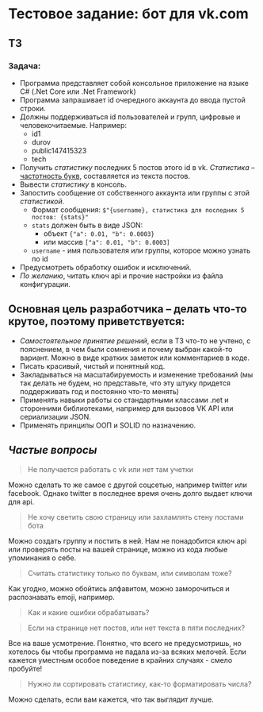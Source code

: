 # Тестовое задание: бот для vk.com

## ТЗ


### Задача:
- Программа представляет собой консольное приложение на языке C# (.Net Core или .Net Framework)
- Программа запрашивает id очередного аккаунта до ввода пустой строки.
- Должны поддерживаться id пользователей и групп, цифровые и человекочитаемые. Например:
  - id1
  - durov
  - public147415323
  - tech
- Получить *статистику* последних 5 постов этого id в vk. *Статистика* – [частотность букв](https://ru.wikipedia.org/wiki/%D0%A7%D0%B0%D1%81%D1%82%D0%BE%D1%82%D0%BD%D0%BE%D1%81%D1%82%D1%8C), составляется из текста постов.
- Вывести *статистику* в консоль.
- Запостить сообщение от собственного аккаунта или группы с этой *статистикой*.
  - Формат сообщения: `$"{username}, статистика для последних 5 постов: {stats}"`
  - `stats` должен быть в виде JSON:
    - объект `{"a": 0.01, "b": 0.0003}`
    - или массив `["a": 0.01, "b": 0.0003]`
  - `username` - имя пользователя или группы, которое можно узнать по id
- Предусмотреть обработку ошибок и исключений.
- *По желанию*, читать ключ api и прочие настройки из файла конфигурации.




 

## Основная цель разработчика – делать что-то крутое, поэтому приветствуется:
- *Самостоятельное принятие решений*, если в ТЗ что-то не учтено, с пояснением, в чем были сомнения и почему выбран какой-то вариант. Можно в виде кратких заметок или комментариев в коде.
- Писать красивый, чистый и понятный код.
- Закладываться на масштабируемость и изменение требований (мы так делать не будем, но представьте, что эту штуку придется поддерживать год и постоянно что-то менять)
- Применять навыки работы со стандартными классами .net и сторонними библиотеками, например для вызовов VK API или сериализации JSON.
- Применять принципы ООП и SOLID по назначению.



## ***Частые вопросы***
> Не получается работать с vk или нет там учетки

Можно сделать то же самое с другой соцсетью, например twitter или facebook. Однако twitter в последнее время очень долго выдает ключи для api.

>  Не хочу светить свою страницу или захламлять стену постами бота

Можно создать группу и постить в ней. Нам не понадобится ключ api или проверять посты на вашей странице, можно из кода любые упоминания о себе.

> Считать статистику только по буквам, или символам тоже?

Как угодно, можно обойтись алфавитом, можно заморочиться и распознавать emoji, например.

> Как и какие ошибки обрабатывать?

> Если на странице нет постов, или нет текста в пяти последних?

Все на ваше усмотрение. Понятно, что всего не предусмотришь, но хотелось бы чтобы программа не падала из-за всяких мелочей. Если кажется уместным особое поведение в крайних случаях - смело пробуйте!

> Нужно ли сортировать статистику, как-то форматировать числа?

Можно сделать, если вам кажется, что так выглядит лучше.
